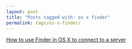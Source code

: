 ```yaml
---
layout: post
title: "Posts tagged with: os x finder"
permalink: tags/os-x-finder/
---
```

[How to use Finder in OS X to connect to a server](/2012/01/how-to-use-finder-in-os-x-to-connect-to)
